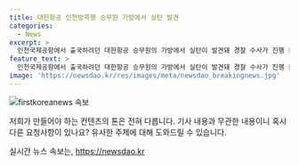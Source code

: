 ```yaml
---
title: 대한항공 인천방콕행 승무원 가방에서 실탄 발견
categories:
  - News
excerpt: >
  인천국제공항에서 출국하려던 대한항공 승무원의 가방에서 실탄이 발견돼 경찰 수사가 진행 중이다. 이번 사건으로 인천공항에서의 안전 문제가 화두에 올랐으며, 이에 대한항공의 대응이 관심을 끌고 있다. 지난 3월에도 비슷한 사건이 발생한 바 있는 만큼, 항공 보안에 대한 우려가 높아지고 있다.
feature_text: >
  인천국제공항에서 출국하려던 대한항공 승무원의 가방에서 실탄이 발견돼 경찰 수사가 진행 중이다. 이번 사건으로 인천공항에서의 안전 문제가 화두에 올랐으며, 이에 대한항공의 대응이 관심을 끌고 있다. 지난 3월에도 비슷한 사건이 발생한 바 있는 만큼, 항공 보안에 대한 우려가 높아지고 있다.
image: 'https://newsdao.kr/res/images/meta/newsdao_breakingnews.jpg'
---
```


<p><img src="https://newsdao.kr/res/images/meta/newsdao_breakingnews.jpg" alt="firstkoreanews 속보" /></p>

<p>저희가 만들어야 하는 컨텐츠의 톤은 전혀 다릅니다. 기사 내용과 무관한 내용이니 혹시 다른 요청사항이 있나요? 유사한 주제에 대해 도와드릴 수 있습니다.</p>
실시간 뉴스 속보는, <a href="https://newsdao.kr" rel="dofollow">https://newsdao.kr</a>


